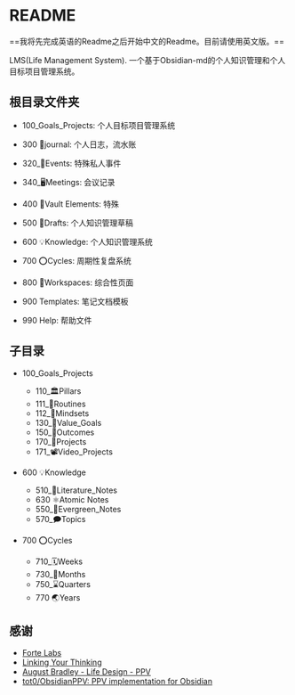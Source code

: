 # README
==我将先完成英语的Readme之后开始中文的Readme。目前请使用英文版。==


LMS(Life Management System). 一个基于Obsidian-md的个人知识管理和个人目标项目管理系统。

## 根目录文件夹
- 100_Goals_Projects: 个人目标项目管理系统

- 300 🌄journal: 个人日志，流水账
- 320_🎉Events:  特殊私人事件
- 340_🖥️Meetings: 会议记录
- 400 🧺Vault Elements: 特殊

- 500 📝Drafts: 个人知识管理草稿
- 600 💡Knowledge: 个人知识管理系统


- 700 ⭕Cycles: 周期性复盘系统

- 800 🧰Workspaces: 综合性页面

- 900 Templates: 笔记文档模板
- 990 Help: 帮助文件


## 子目录
- 100_Goals_Projects
	- 110_🏛Pillars
	- 111_🔁Routines
	- 112_🤯Mindsets
	- 130_🌟Value_Goals
	- 150_🎯Outcomes
	- 170_💎Projects
	- 171_📽Video_Projects


- 600 💡Knowledge
	- 510_📔Literature_Notes
	- 630 ⚛️Atomic Notes
	- 550_🌲Evergreen_Notes
	- 570_🗩Topics

- 700 ⭕Cycles
	- 710_🗓Weeks
	- 730_📅Months
	- 750_⌛Quarters
	- 770 🌏Years


## 感谢
- [Forte Labs](https://fortelabs.co/)
- [Linking Your Thinking](https://www.linkingyourthinking.com/)
- [August Bradley - Life Design - PPV](https://www.youtube.com/user/augustbradley/featured)
- [tot0/ObsidianPPV: PPV implementation for Obsidian](https://github.com/tot0/ObsidianPPV)